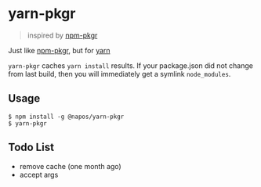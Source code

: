 yarn-pkgr
==========
> inspired by [npm-pkgr](https://github.com/vvo/npm-pkgr)

Just like [npm-pkgr](https://github.com/vvo/npm-pkgr), but for [yarn](https://yarnpkg.com/)

`yarn-pkgr` caches `yarn install` results.
If your package.json did not change from last build, then you will immediately get a symlink `node_modules`.

Usage
-----

```
$ npm install -g @napos/yarn-pkgr
$ yarn-pkgr
```

Todo List
---------

* remove cache (one month ago)
* accept args
